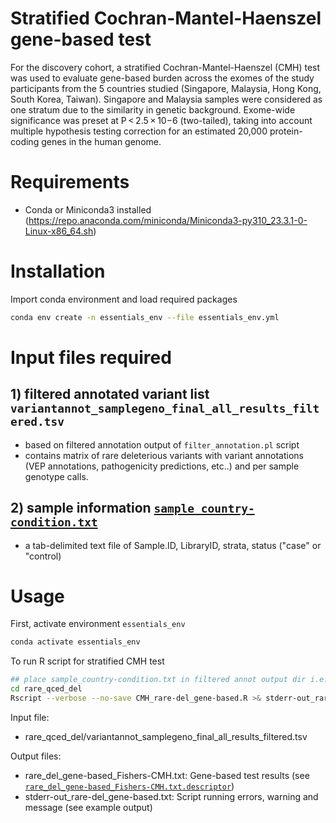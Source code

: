 # Stratified Cochran-Mantel-Haenszel gene-based test
For the discovery cohort, a stratified Cochran-Mantel-Haenszel (CMH) test was used to evaluate gene-based burden across the exomes of the study participants from the 5 countries studied (Singapore, Malaysia, Hong Kong, South Korea, Taiwan). Singapore and Malaysia samples were considered as one stratum due to the similarity in genetic background. Exome-wide significance was preset at P < 2.5 × 10−6 (two-tailed), taking into account multiple hypothesis testing correction for an estimated 20,000 protein-coding genes in the human genome. 

# Requirements
- Conda or Miniconda3 installed (https://repo.anaconda.com/miniconda/Miniconda3-py310_23.3.1-0-Linux-x86_64.sh)

# Installation
Import conda environment and load required packages

```bash
conda env create -n essentials_env --file essentials_env.yml
```

# Input files required
## 1)	filtered annotated variant list `variantannot_samplegeno_final_all_results_filtered.tsv`
- based on filtered annotation output of `filter_annotation.pl` script
- contains matrix of rare deleterious variants with variant annotations (VEP annotations, pathogenicity predictions, etc..) and per sample genotype calls.


## 2) sample information [`sample_country-condition.txt`](/Gene_based_test/sample_country-condition.txt)
- a tab-delimited text file of Sample.ID, LibraryID, strata, status ("case" or "control)
  
  
# Usage
First, activate environment `essentials_env`

```bash
conda activate essentials_env
```

To run R script for stratified CMH test
```bash
## place sample_country-condition.txt in filtered annot output dir i.e. "rare_qced_del"
cd rare_qced_del
Rscript --verbose --no-save CMH_rare-del_gene-based.R >& stderr-out_rare-del_gene-based.txt
```

Input file: 
- rare_qced_del/variantannot_samplegeno_final_all_results_filtered.tsv
  
Output files:
- rare_del_gene-based_Fishers-CMH.txt: Gene-based test results (see [`rare_del_gene-based_Fishers-CMH.txt.descriptor`](/Gene_based_test/rare_del_gene-based_Fishers-CMH.txt.descriptor))
- stderr-out_rare-del_gene-based.txt: Script running errors, warning and message (see example output)


